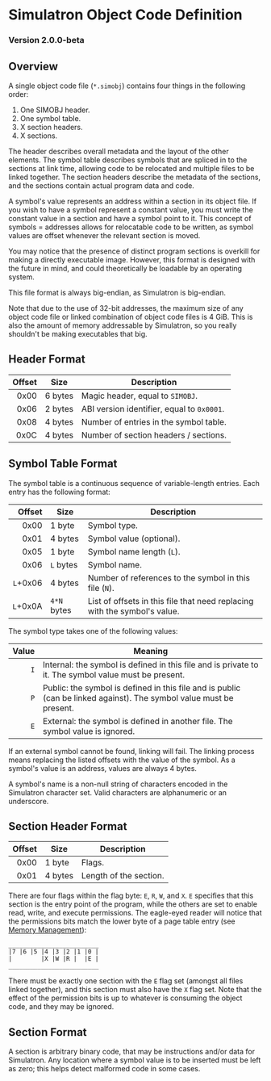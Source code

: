 # Simulatron Object Code Definition
### Version 2.0.0-beta

## Overview
A single object code file (`*.simobj`) contains four things in the following order:
1. One SIMOBJ header.
2. One symbol table.
3. X section headers.
4. X sections.

The header describes overall metadata and the layout of the other elements. The symbol table describes symbols that are spliced in to the sections at link time, allowing code to be relocated and multiple files to be linked together. The section headers describe the metadata of the sections, and the sections contain actual program data and code.

A symbol's value represents an address within a section in its object file. If you wish to have a symbol represent a constant value, you must write the constant value in a section and have a symbol point to it. This concept of symbols = addresses allows for relocatable code to be written, as symbol values are offset whenever the relevant section is moved.

You may notice that the presence of distinct program sections is overkill for making a directly executable image. However, this format is designed with the future in mind, and could theoretically be loadable by an operating system.

This file format is always big-endian, as Simulatron is big-endian.

Note that due to the use of 32-bit addresses, the maximum size of any object code file or linked combination of object code files is 4 GiB. This is also the amount of memory addressable by Simulatron, so you really shouldn't be making executables that big.

## Header Format
| Offset | Size    | Description                                |
| ------:| ------- | ------------------------------------------ |
|   0x00 | 6 bytes | Magic header, equal to `SIMOBJ`.           |
|   0x06 | 2 bytes | ABI version identifier, equal to `0x0001`. |
|   0x08 | 4 bytes | Number of entries in the symbol table.     |
|   0x0C | 4 bytes | Number of section headers / sections.      |

## Symbol Table Format
The symbol table is a continuous sequence of variable-length entries. Each entry has the following format:

|   Offset | Size        | Description                                                               |
| --------:| ----------- | ------------------------------------------------------------------------- |
|     0x00 | 1 byte      | Symbol type.                                                              |
|     0x01 | 4 bytes     | Symbol value (optional).                                                  |
|     0x05 | 1 byte      | Symbol name length (`L`).                                                 |
|     0x06 | `L` bytes   | Symbol name.                                                              |
| `L`+0x06 | 4 bytes     | Number of references to the symbol in this file (`N`).                    |
| `L`+0x0A | `4*N` bytes | List of offsets in this file that need replacing with the symbol's value. |

The symbol type takes one of the following values:

| Value | Meaning                                                                                                             |
| -----:| ------------------------------------------------------------------------------------------------------------------- |
|  `I`  | Internal: the symbol is defined in this file and is private to it. The symbol value must be present.                |
|  `P`  | Public: the symbol is defined in this file and is public (can be linked against). The symbol value must be present. |
|  `E`  | External: the symbol is defined in another file. The symbol value is ignored.                                       |

If an external symbol cannot be found, linking will fail. The linking process means replacing the listed offsets with the value of the symbol. As a symbol's value is an address, values are always 4 bytes.

A symbol's name is a non-null string of characters encoded in the Simulatron character set. Valid characters are alphanumeric or an underscore.

## Section Header Format
| Offset | Size    | Description            |
| ------:| ------- | ---------------------- |
|   0x00 | 1 byte  | Flags.                 |
|   0x01 | 4 bytes | Length of the section. |

There are four flags within the flag byte: `E`, `R`, `W`, and `X`. `E` specifies that this section is the entry point of the program, while the others are set to enable read, write, and execute permissions. The eagle-eyed reader will notice that the permissions bits match the lower byte of a page table entry (see [Memory Management](memory-management.md)):
```
_________________________
|7 |6 |5 |4 |3 |2 |1 |0 |
|        |X |W |R |  |E |
_________________________
```

There must be exactly one section with the `E` flag set (amongst all files linked together), and this section must also have the `X` flag set. Note that the effect of the permission bits is up to whatever is consuming the object code, and they may be ignored.

## Section Format
A section is arbitrary binary code, that may be instructions and/or data for Simulatron. Any location where a symbol value is to be inserted must be left as zero; this helps detect malformed code in some cases.
